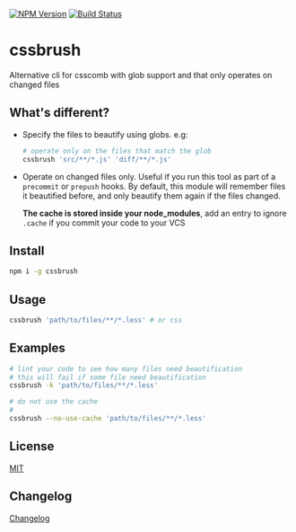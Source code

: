 [![NPM Version](http://img.shields.io/npm/v/cssbrush.svg?style=flat)](https://npmjs.org/package/cssbrush)
[![Build Status](http://img.shields.io/travis/royriojas/cssbrush.svg?style=flat)](https://travis-ci.org/royriojas/cssbrush)

# cssbrush
Alternative cli for csscomb with glob support and that only operates on changed files

## What's different?
- Specify the files to beautify using globs. e.g:

  ```bash
  # operate only on the files that match the glob
  cssbrush 'src/**/*.js' 'diff/**/*.js'
  ```

- Operate on changed files only. Useful if you run this tool as part of a `precommit` or `prepush` hooks.
  By default, this module will remember files it beautified before, and only beautify them again if the files changed.

  **The cache is stored inside your node_modules**, add an entry to ignore `.cache` if you commit your code to your VCS

## Install

```bash
npm i -g cssbrush
```

## Usage

```bash
cssbrush 'path/to/files/**/*.less' # or css
```

## Examples

```bash
# lint your code to see how many files need beautification
# this will fail if some file need beautification
cssbrush -k 'path/to/files/**/*.less'

# do not use the cache
#
cssbrush --no-use-cache 'path/to/files/**/*.less'
```

## License

[MIT](./LICENSE)

## Changelog

[Changelog](./changelog.md)
